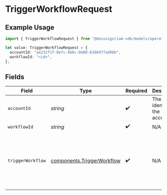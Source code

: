# TriggerWorkflowRequest

## Example Usage

```typescript
import { TriggerWorkflowRequest } from "@docusign/iam-sdk/models/operations";

let value: TriggerWorkflowRequest = {
  accountId: "ae232f1f-8efc-4b8c-bb08-626847fad8bb",
  workflowId: "<id>",
};
```

## Fields

| Field                                                                                                    | Type                                                                                                     | Required                                                                                                 | Description                                                                                              | Example                                                                                                  |
| -------------------------------------------------------------------------------------------------------- | -------------------------------------------------------------------------------------------------------- | -------------------------------------------------------------------------------------------------------- | -------------------------------------------------------------------------------------------------------- | -------------------------------------------------------------------------------------------------------- |
| `accountId`                                                                                              | *string*                                                                                                 | :heavy_check_mark:                                                                                       | The unique identifier of the account.                                                                    | ae232f1f-8efc-4b8c-bb08-626847fad8bb                                                                     |
| `workflowId`                                                                                             | *string*                                                                                                 | :heavy_check_mark:                                                                                       | N/A                                                                                                      |                                                                                                          |
| `triggerWorkflow`                                                                                        | [components.TriggerWorkflow](../../models/components/triggerworkflow.md)                                 | :heavy_check_mark:                                                                                       | N/A                                                                                                      | {<br/>"instance_name": "My Instance",<br/>"trigger_inputs": {<br/>"name": "Jon Doe",<br/>"email": "jdoe@example.com"<br/>}<br/>} |